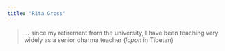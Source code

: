 ```yaml
---
title: "Rita Gross"
---
```


> … since my retirement from the university, I have been teaching very widely as a senior dharma teacher (*lopon* in Tibetan)
